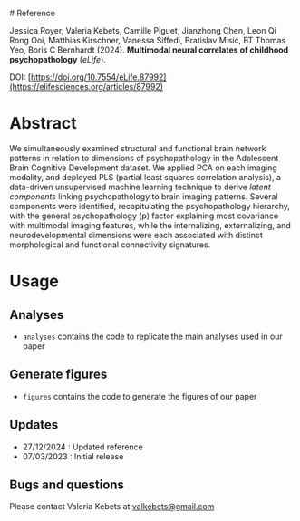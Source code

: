 
# Reference

Jessica Royer, Valeria Kebets, Camille Piguet, Jianzhong Chen, Leon Qi Rong Ooi, Matthias Kirschner, Vanessa Siffedi, Bratislav Misic, BT Thomas Yeo, Boris C Bernhardt (2024). **Multimodal neural correlates of childhood psychopathology** (*eLife*).

DOI: [https://doi.org/10.7554/eLife.87992](https://elifesciences.org/articles/87992)


# Abstract

We simultaneously examined structural and functional brain network patterns in relation to dimensions of psychopathology in the Adolescent Brain Cognitive Development dataset. We applied PCA on each imaging modality, and deployed PLS (partial least squares correlation analysis), a data-driven unsupervised machine learning technique to derive *latent components* linking psychopathology to brain imaging patterns. Several components were identified, recapitulating the psychopathology hierarchy, with the general psychopathology (p) factor explaining most covariance with multimodal imaging features, while the internalizing, externalizing, and neurodevelopmental dimensions were each associated with distinct morphological and functional connectivity signatures.
 

# Usage

## Analyses
* `analyses` contains the code to replicate the main analyses used in our paper 

## Generate figures
* `figures` contains the code to generate the figures of our paper

## Updates
* 27/12/2024 : Updated reference
* 07/03/2023 : Initial release

## Bugs and questions
Please contact Valeria Kebets at valkebets@gmail.com

